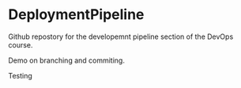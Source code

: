 # DeploymentPipeline
Github repostory for the developemnt pipeline section of the DevOps course.

Demo on branching and commiting.

Testing
